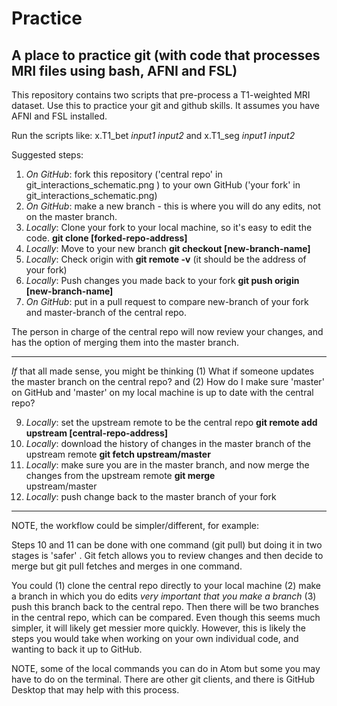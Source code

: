 # Practice

A place to practice git (with code that processes MRI files using bash, AFNI and FSL)
--------------

This repository contains two scripts that pre-process a T1-weighted MRI dataset. 
Use this to practice your git and github skills. 
It assumes you have AFNI and FSL installed.

Run the scripts like:
x.T1_bet *input1* *input2* and 
x.T1_seg *input1* *input2*

Suggested steps:

1. *On GitHub*: fork this repository ('central repo' in git_interactions_schematic.png ) to your own GitHub ('your fork' in
   git_interactions_schematic.png)
2. *On GitHub*: make a new branch  - this is where you will do any edits, not on the master branch. 
3. *Locally*: Clone your fork to your local machine, so it's easy to edit the code.   **git clone [forked-repo-address]**
4. *Locally*: Move to your new branch **git checkout [new-branch-name]**
5. *Locally*: Check origin with **git remote -v** (it should be the address of your fork)
6. *Locally*: Push changes you made back to your fork  **git push origin [new-branch-name]** 
7. *On GitHub*: put in a pull request to compare new-branch of your fork and master-branch of the central repo. 

The person in charge of the central repo will now review your changes, and has the option of merging them into the master branch.

-------------

*If* that all made sense, you might be thinking (1) What if someone updates the master branch on the central repo? and (2) How do I make sure 'master' on GitHub and 'master' on my local machine is up to date with the central repo?

9.  *Locally*: set the upstream remote to be the central repo  **git remote add upstream [central-repo-address]**
10. *Locally*: download the history of changes in the master branch of the upstream remote   **git fetch upstream/master**
11. *Locally*: make sure you are in the master branch, and now merge the changes from the upstream remote  **git merge**  
    upstream/master
12. *Locally*: push change back to the master branch of your fork

--------------

NOTE, the workflow could be simpler/different, for example:

Steps 10 and 11 can be done with one command (git pull) but doing it in two stages is 'safer' . Git fetch allows you to review changes and then decide to merge but git pull fetches and merges in one command.

You could (1) clone the central repo directly to your local machine (2) make a branch in which you do edits *very important that you make a branch* (3) push this branch back to the central repo. Then there will be two branches in the central repo, which can be compared. Even though this seems much simpler, it will likely get messier more quickly. However, this is likely the steps you would take when working on your own individual code, and wanting to back it up to GitHub. 

NOTE, some of the local commands you can do in Atom but some you may have to do on the terminal. There are other git clients, and there is GitHub Desktop that may help with this process. 







